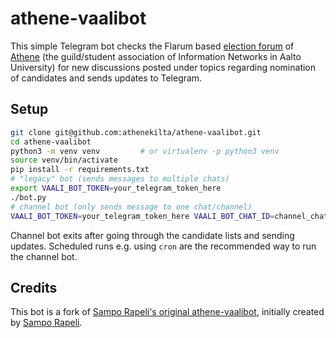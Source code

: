 # athene-vaalibot
This simple Telegram bot checks the Flarum based [election forum](https://vaalit.athene.fi/) of [Athene](https://athene.fi) (the guild/student association of Information Networks in Aalto University) for new discussions posted under topics regarding nomination of candidates and sends updates to Telegram.
## Setup
```bash
git clone git@github.com:athenekilta/athene-vaalibot.git
cd athene-vaalibot
python3 -m venv venv         # or virtualenv -p python3 venv
source venv/bin/activate
pip install -r requirements.txt
# "legacy" bot (sends messages to multiple chats)
export VAALI_BOT_TOKEN=your_telegram_token_here
./bot.py
# channel bot (only sends message to one chat/channel)
VAALI_BOT_TOKEN=your_telegram_token_here VAALI_BOT_CHAT_ID=channel_chat_id_here ./channel_bot.py
```

Channel bot exits after going through the candidate lists and sending updates.
Scheduled runs e.g. using `cron` are the recommended way to run the channel bot.

## Credits

This bot is a fork of [Sampo Rapeli's original athene-vaalibot](https://github.com/samporapeli/athene-vaalibot), initially created by [Sampo Rapeli](https://github.com/samporapeli).